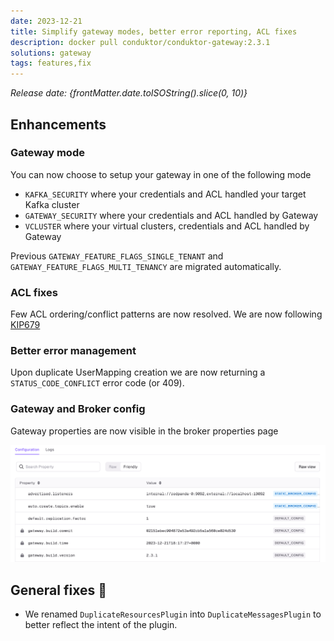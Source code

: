 ```yaml
---
date: 2023-12-21
title: Simplify gateway modes, better error reporting, ACL fixes 
description: docker pull conduktor/conduktor-gateway:2.3.1
solutions: gateway
tags: features,fix
---
```


*Release date: {frontMatter.date.toISOString().slice(0, 10)}*

## Enhancements

### Gateway mode

You can now choose to setup your gateway in one of the following mode

* `KAFKA_SECURITY` where your credentials and ACL handled your target Kafka cluster
* `GATEWAY_SECURITY` where your credentials and ACL handled by Gateway
* `VCLUSTER` where your virtual clusters, credentials and ACL handled by Gateway

Previous `GATEWAY_FEATURE_FLAGS_SINGLE_TENANT` and `GATEWAY_FEATURE_FLAGS_MULTI_TENANCY` are migrated automatically.

### ACL fixes

Few ACL ordering/conflict patterns are now resolved. 
We are now following [KIP679](https://cwiki.apache.org/confluence/display/KAFKA/KIP-679%3A+Producer+will+enable+the+strongest+delivery+guarantee+by+default)

### Better error management

Upon duplicate UserMapping creation we are now returning a `STATUS_CODE_CONFLICT` error code (or 409).

### Gateway and Broker config

Gateway properties are now visible in the broker properties page

![gateway config](/images/changelog/gateway/v2.3.1/gateway-config.png)

## General fixes 🔨

- We renamed `DuplicateResourcesPlugin` into `DuplicateMessagesPlugin` to better reflect the intent of the plugin. 
